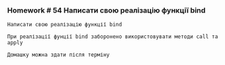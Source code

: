 ### Homework # 54 Написати свою реалізацію функції bind 
    Написати свою реалізацію функції bind

    При реалізації фунції bind заборонено використовувати методи call та apply
    
    Домашку можна здати після терміну 